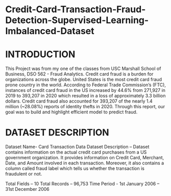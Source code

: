 # Credit-Card-Transaction-Fraud-Detection-Supervised-Learning-Imbalanced-Dataset

# INTRODUCTION

This Project was from my one of the classes from USC Marshall School of Business, DSO 562 - Fraud Analytics. Credit card fraud is a burden for organizations across the globe. United States is the most credit card fraud prone country in the world. According to Federal Trade Commission’s (FTC), instances of credit card fraud in the US increased by 44.6% from 271,927 in 2019 to 393,207 in 2020 which resulted in a loss of approximately 3.3 billion dollars. Credit card fraud also accounted for 393,207 of the nearly 1.4 million (~28.08%) reports of identity thefts in 2020. Through this report, our goal was to build and highlight efficient model to predict fraud.

# DATASET DESCRIPTION

Dataset Name- Card Transaction Data
Dataset Description – Dataset contains information on the actual credit card purchases from a US government organization. It provides information on Credit Card, Merchant, Date, and Amount involved in each transaction. Moreover, it also contains a column called fraud label which tells us whether the transaction is fraudulent or not.

Total Fields – 10
 Total Records – 96,753
 Time Period - 1st January 2006 – 31st December 2006
